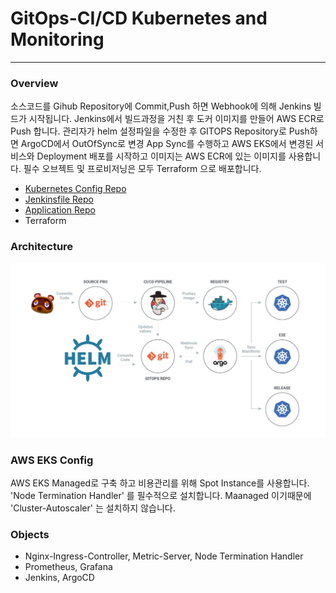 # GitOps-CI/CD Kubernetes and Monitoring
---
### Overview
소스코드를 Gihub Repository에 Commit,Push 하면 Webhook에 의해 Jenkins 빌드가 시작됩니다. Jenkins에서 빌드과정을 거친 후 도커 이미지를 만들어 AWS ECR로 Push 합니다. 관리자가 helm 설정파일을 수정한 후 GITOPS Repository로 Push하면 ArgoCD에서 OutOfSync로 변경 App Sync를 수행하고 AWS EKS에서 변경된 서비스와 Deployment 배포를 시작하고 이미지는 AWS ECR에 있는 이미지를 사용합니다. 필수 오브젝트 및 프로비저닝은 모두 Terraform 으로 배포합니다.

* [Kubernetes Config Repo](https://github.com/changhyuni/kubernetes-manifest)
* [Jenkinsfile Repo](https://github.com/changhyuni/jenkins-ecr)
* [Application Repo](https://github.com/changhyuni/django-file-server)
* Terraform


### Architecture
![ex_screenshot](./gitops.png)

### AWS EKS Config
AWS EKS Managed로 구축 하고 비용관리를 위해 Spot Instance를 사용합니다. 'Node Termination Handler' 를 필수적으로 설치합니다. Maanaged 이기때문에 'Cluster-Autoscaler' 는 설치하지 않습니다. 

### Objects
* Nginx-Ingress-Controller, Metric-Server, Node Termination Handler
* Prometheus, Grafana
* Jenkins, ArgoCD
